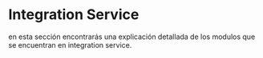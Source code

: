 ﻿# Integration Service

en esta sección encontrarás una explicación detallada de los modulos que se encuentran en integration service.